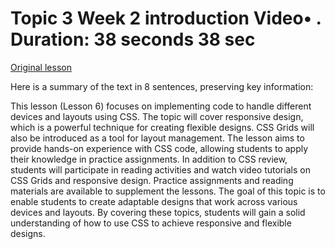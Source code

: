 # Topic 3 Week 2 introduction Video• . Duration: 38 seconds 38 sec

[Original lesson](https://www.coursera.org/learn/uol-web-development/lecture/0Zywz/topic-3-week-2-introduction)

Here is a summary of the text in 8 sentences, preserving key information:

This lesson (Lesson 6) focuses on implementing code to handle different devices and layouts using CSS. The topic will cover responsive design, which is a powerful technique for creating flexible designs. CSS Grids will also be introduced as a tool for layout management. The lesson aims to provide hands-on experience with CSS code, allowing students to apply their knowledge in practice assignments. In addition to CSS review, students will participate in reading activities and watch video tutorials on CSS Grids and responsive design. Practice assignments and reading materials are available to supplement the lessons. The goal of this topic is to enable students to create adaptable designs that work across various devices and layouts. By covering these topics, students will gain a solid understanding of how to use CSS to achieve responsive and flexible designs.

